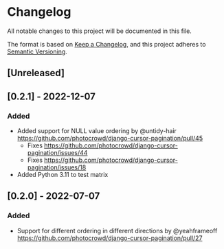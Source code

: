 # Changelog
All notable changes to this project will be documented in this file.

The format is based on [Keep a Changelog](https://keepachangelog.com/en/1.0.0/),
and this project adheres to [Semantic Versioning](https://semver.org/spec/v2.0.0.html).

## [Unreleased]

## [0.2.1] - 2022-12-07

### Added
- Added support for NULL value ordering by @untidy-hair https://github.com/photocrowd/django-cursor-pagination/pull/45
    - Fixes https://github.com/photocrowd/django-cursor-pagination/issues/44
    - Fixes https://github.com/photocrowd/django-cursor-pagination/issues/18
- Added Python 3.11 to test matrix

## [0.2.0] - 2022-07-07

### Added
- Support for different ordering in different directions by @yeahframeoff https://github.com/photocrowd/django-cursor-pagination/pull/27
